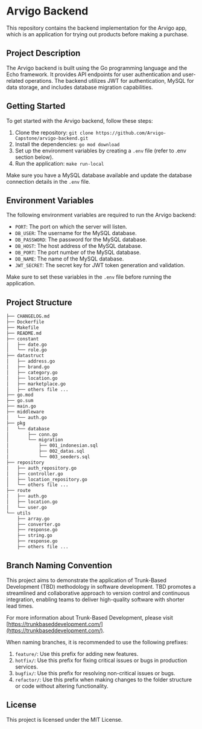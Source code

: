 # Arvigo Backend

This repository contains the backend implementation for the Arvigo app, which is an application for trying out products before making a purchase.

## Project Description

The Arvigo backend is built using the Go programming language and the Echo framework. It provides API endpoints for user authentication and user-related operations. The backend utilizes JWT for authentication, MySQL for data storage, and includes database migration capabilities.

## Getting Started

To get started with the Arvigo backend, follow these steps:

1. Clone the repository: `git clone https://github.com/Arvigo-Capstone/arvigo-backend.git`
2. Install the dependencies: `go mod download`
3. Set up the environment variables by creating a `.env` file (refer to .env section below).
4. Run the application: `make run-local`

Make sure you have a MySQL database available and update the database connection details in the `.env` file.

## Environment Variables

The following environment variables are required to run the Arvigo backend:

- `PORT`: The port on which the server will listen.
- `DB_USER`: The username for the MySQL database.
- `DB_PASSWORD`: The password for the MySQL database.
- `DB_HOST`: The host address of the MySQL database.
- `DB_PORT`: The port number of the MySQL database.
- `DB_NAME`: The name of the MySQL database.
- `JWT_SECRET`: The secret key for JWT token generation and validation.

Make sure to set these variables in the `.env` file before running the application.

## Project Structure
```bash
├── CHANGELOG.md
├── Dockerfile
├── Makefile
├── README.md
├── constant
│   ├── date.go
│   └── role.go
├── datastruct
│   ├── address.go
│   ├── brand.go
│   ├── category.go
│   ├── location.go
│   ├── marketplace.go
│   ├── others file ...
├── go.mod
├── go.sum
├── main.go
├── middleware
│   └── auth.go
├── pkg
│   └── database
│       ├── conn.go
│       └── migration
│           ├── 001_indonesian.sql
│           ├── 002_datas.sql
│           └── 003_seeders.sql
├── repository
│   ├── auth_repository.go
│   ├── controller.go
│   ├── location_repository.go
│   └── others file ...
├── route
│   ├── auth.go
│   ├── location.go
│   └── user.go
└── utils
    ├── array.go
    ├── converter.go
    ├── response.go
    ├── string.go
    ├── response.go
    ├── others file ...
```

## Branch Naming Convention
This project aims to demonstrate the application of Trunk-Based Development (TBD) methodology in software development. TBD promotes a streamlined and collaborative approach to version control and continuous integration, enabling teams to deliver high-quality software with shorter lead times.

For more information about Trunk-Based Development, please visit [https://trunkbaseddevelopment.com/](https://trunkbaseddevelopment.com/).

When naming branches, it is recommended to use the following prefixes:

1. `feature/`: Use this prefix for adding new features.
2. `hotfix/`: Use this prefix for fixing critical issues or bugs in production services.
3. `bugfix/`: Use this prefix for resolving non-critical issues or bugs.
4. `refactor/`: Use this prefix when making changes to the folder structure or code without altering functionality.

## License

This project is licensed under the MIT License.


